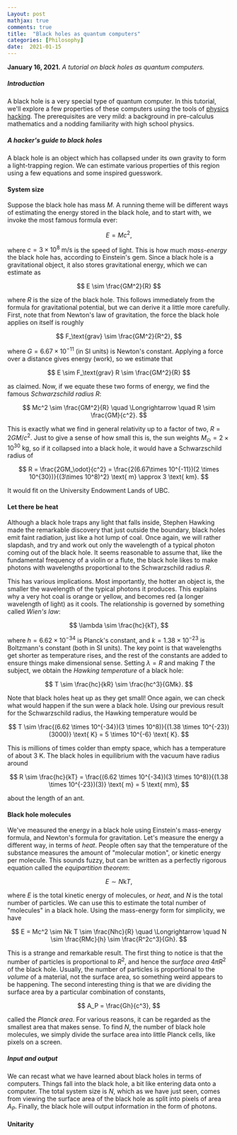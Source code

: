 ```yaml
---
Layout: post
mathjax: true
comments: true
title:  "Black holes as quantum computers"
categories: [Philosophy]
date:  2021-01-15
---
```


**January 16, 2021.** *A tutorial on black holes as
  quantum computers.*

##### Introduction

A black hole is a very special type of quantum computer. In this
tutorial, we'll explore a few properties of these computers using the
tools of
[physics hacking](https://hapax.github.io/physics/teaching/hacks/napkin-hacks/#sec-1). The
prerequisites are very mild: a background in pre-calculus mathematics
and a nodding familiarity with high school physics.

##### A hacker's guide to black holes

A black hole is an object which has collapsed under its own gravity to
form a light-trapping region.
We can estimate various properties of this region using a few
equations and some inspired guesswork.

#### System size

Suppose the black hole has mass $M$.
A running theme will be different ways of estimating the energy stored
in the black hole, and to start with, we invoke the most famous
formula ever:

$$
E = Mc^2,
$$

where $c = 3 \times 10^8 \text{ m/s}$ is the speed of light.
This is how much *mass-energy* the black hole has, according to
Einstein's gem.
Since a black hole is a gravitational object, it also stores
gravitational energy, which we can estimate as

$$
E \sim \frac{GM^2}{R}
$$

where $R$ is the size of the black hole.
This follows immediately from the formula for gravitational
potential, but we can derive it a little more carefully.
First, note that from Newton's law of gravitation, the force the black
hole applies on itself is roughly

$$
F_\text{grav} \sim \frac{GM^2}{R^2},
$$

where $G = 6.67 \times 10^{-11}$ (in SI units) is Newton's constant.
Applying a force over a distance gives energy (work), so we estimate
that

$$
E \sim F_\text{grav} R \sim \frac{GM^2}{R}
$$

as claimed.
Now, if we equate these two forms of energy, we find the famous
*Schwarzschild radius* $R$:

$$
Mc^2 \sim \frac{GM^2}{R} \quad \Longrightarrow \quad R \sim \frac{GM}{c^2}.
$$

This is exactly what we find in general relativity up to a factor of
two, $R = 2GM/c^2$.
Just to give a sense of how small this is, the sun weights $M_\odot = 2
\times 10^{30} \text{ kg}$, so if it collapsed into a black hole, it
would have a Schwarzschild radius of

$$
R = \frac{2GM_\odot}{c^2} = \frac{2(6.67\times 10^{-11})(2 \times
10^{30})}{(3\times 10^8)^2} \text{ m} \approx 3 \text{ km}.
$$

It would fit on the University Endowment Lands of UBC.

#### Let there be heat

Although a black hole traps any light that falls inside, Stephen
Hawking made the remarkable discovery that just outside the boundary,
black holes emit faint radiation, just like a hot lump of coal.
Once again, we will rather slapdash, and try and work out only the
wavelength of a typical photon coming out of the black hole.
It seems reasonable to assume that, like the fundamental frequency of
a violin or a flute, the black hole likes to make photons with
wavelengths proportional to the Schwarzschild radius $R$.

This has various implications.
Most importantly, the hotter an object is, the smaller the wavelength
of the typical photons it produces.
This explains why a very hot coal is orange or yellow, and becomes red
(a longer wavelength of light) as it cools.
The relationship is governed by something called *Wien's law*:

$$
\lambda \sim \frac{hc}{kT},
$$

where $h = 6.62 \times 10^{-34}$ is Planck's constant,
and $k = 1.38 \times 10^{-23}$ is Boltzmann's constant (both in SI
units).
The key point is that wavelengths get shorter as temperature rises,
and the rest of the constants are added to ensure things make
dimensional sense.
Setting $\lambda = R$ and making $T$ the subject, we obtain the
*Hawking temperature* of a black hole:

$$
T \sim \frac{hc}{kR} \sim \frac{hc^3}{GMk}.
$$

<!-- Max Planck, one of the founding fathers of quantum mechanics, came up
with a general formula for the amount of energy in a photon of
wavelength $\lambda$, $\varepsilon = hc/\lambda$, where $h = 6.62
\times 10^{-34}$ (in SI units).
Then the typical Hawking photon coming out of a black hole has energy
$$
\varepsilon \sim \frac{hc}{R} \sim \frac{hc^3}{GM}.
$$
Not only does the black hole radiate like a hot lump of coal, it does
so for the same reason: it has a temperature!
The relationship between the enery of the photon -->

Note that black holes heat up as they get small!
Once again, we can check what would happen if the sun were a black
hole.
Using our previous result for the Schwarzschild radius, the Hawking
temperature would be

$$
T \sim \frac{(6.62 \times 10^{-34})(3 \times 10^8)}{(1.38 \times
10^{-23})(3000)} \text{ K} = 5 \times 10^{-6} \text{ K}.
$$

This is millions of times colder than empty space, which has a
temperature of about $3 \text{ K}$.
The black holes in equilibrium with the vacuum have radius around

$$
R \sim \frac{hc}{kT} = \frac{(6.62 \times 10^{-34})(3 \times 10^8)}{(1.38 \times
10^{-23})(3)} \text{ m} = 5 \text{ mm},
$$

<!-- If the sun did collapse to form a black hole, it would get heated up
by the surrounding vacuum.
Since mass gets smaller with temperature, this means it would shrink
dramatically! -->

about the length of an ant.

#### Black hole molecules

We've measured the energy in a black hole using Einstein's mass-energy
formula, and Newton's formula for gravitation.
Let's measure the energy a different way, in terms of *heat*.
People often say that the temperature of the substance measures the
amount of "molecular motion", or kinetic energy per molecule.
This sounds fuzzy, but can be written as a perfectly rigorous
equation called the *equipartition theorem*:

$$
E \sim N \text{k}T,
$$

where $E$ is the total kinetic energy of molecules, or *heat*, and $N$
is the total number of particles.
We can use this to estimate the total number of "molecules" in a black
hole. Using the mass-energy form for simplicity, we have

$$
E = Mc^2 \sim Nk T \sim \frac{Nhc}{R} \quad \Longrightarrow \quad N
\sim \frac{RMc}{h} \sim \frac{R^2c^3}{Gh}.
$$

This is a strange and remarkable result.
The first thing to notice is that the number of particles is
proportional to $R^2$, and hence the *surface area* $4\pi R^2$ of the
black hole.
Usually, the number of particles is proportional to the *volume* of a
material, not the surface area, so something weird appears to be
happening.
The second interesting thing is that we are dividing the surface area
by a particular combination of constants,

$$
A_P = \frac{Gh}{c^3},
$$

called the *Planck area*.
For various reasons, it can be regarded as the smallest area that
makes sense.
To find $N$, the number of black hole molecules, we simply divide the
surface area into little Planck cells, like pixels on a screen.

##### Input and output

We can recast what we have learned about black holes in terms of
computers.
Things fall into the black hole, a bit like entering data onto a
computer.
The total system size is $N$, which as we have just seen, comes from
viewing the surface area of the black hole as split into pixels of
area $A_P$.
Finally, the black hole will output information in the form of photons.
<!-- with the typical length given by the current size of the black hole.-->

#### Unitarity
